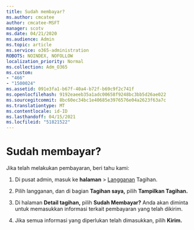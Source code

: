 ```yaml
---
title: Sudah membayar?
ms.author: cmcatee
author: cmcatee-MSFT
manager: scotv
ms.date: 04/21/2020
ms.audience: Admin
ms.topic: article
ms.service: o365-administration
ROBOTS: NOINDEX, NOFOLLOW
localization_priority: Normal
ms.collection: Adm_O365
ms.custom:
- "466"
- "1500024"
ms.assetid: 091e3fa1-b67f-40a4-b72f-b69c9f2c741f
ms.openlocfilehash: 9192eaeeb35a1adc00658f9248bc3bb5d26ae022
ms.sourcegitcommit: 8bc60ec34bc1e40685e3976576e04a2623f63a7c
ms.translationtype: MT
ms.contentlocale: id-ID
ms.lasthandoff: 04/15/2021
ms.locfileid: "51821522"
---
```

# <a name="already-paid"></a>Sudah membayar?

Jika telah melakukan pembayaran, beri tahu kami:
  
1. Di pusat admin, masuk ke **halaman** \> [Langganan](https://go.microsoft.com/fwlink/p/?linkid=842054) Tagihan.

2. Pilih langganan, dan di bagian **Tagihan saya,** pilih **Tampilkan Tagihan.**

3. Di halaman **Detail tagihan,** pilih **Sudah Membayar?** Anda akan diminta untuk memasukkan informasi terkait pembayaran yang telah dikirim.

4. Jika semua informasi yang diperlukan telah dimasukkan, pilih **Kirim.**
